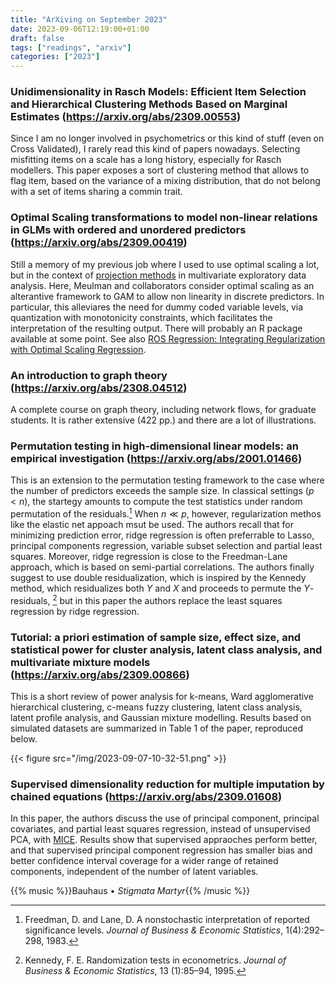 ```yaml
---
title: "ArXiving on September 2023"
date: 2023-09-06T12:19:00+01:00
draft: false
tags: ["readings", "arxiv"]
categories: ["2023"]
---
```


### Unidimensionality in Rasch Models: Efficient Item Selection and Hierarchical Clustering Methods Based on Marginal Estimates (https://arxiv.org/abs/2309.00553)

Since I am no longer involved in psychometrics or this kind of stuff (even on Cross Validated), I rarely read this kind of papers nowadays. Selecting misfitting items on a scale has a long history, especially for Rasch modellers. This paper exposes a sort of clustering method that allows to flag item, based on the variance of a mixing distribution, that do not belong with a set of items sharing a commin trait.

### Optimal Scaling transformations to model non-linear relations in GLMs with ordered and unordered predictors (https://arxiv.org/abs/2309.00419)

Still a memory of my previous job where I used to use optimal scaling a lot, but in the context of [projection methods](https://link.springer.com/chapter/10.1007/978-3-662-01131-7_6) in multivariate exploratory data analysis. Here, Meulman and collaborators consider optimal scaling as an alterantive framework to GAM to allow non linearity in discrete predictors. In particular, this alleviares the need for dummy coded variable levels, via quantization with monotonicity constraints, which facilitates the interpretation of the resulting output. There will probably an R package available at some point. See also [ROS Regression: Integrating Regularization with Optimal Scaling Regression](https://projecteuclid.org/journals/statistical-science/volume-34/issue-3/ROS-Regression-Integrating-Regularization-with-Optimal-Scaling-Regression/10.1214/19-STS697.full).

### An introduction to graph theory (https://arxiv.org/abs/2308.04512)

A complete course on graph theory, including network flows, for graduate students. It is rather extensive (422 pp.) and there are a lot of illustrations.

### Permutation testing in high-dimensional linear models: an empirical investigation (https://arxiv.org/abs/2001.01466)

This is an extension to the permutation testing framework to the case where the number of predictors exceeds the sample size. In classical settings ($p < n$), the startegy amounts to compute the test statistics under random permutation of the residuals.[^1] When $n \ll p$, however, regularization methos like the elastic net appoach msut be used. The authors recall that for minimizing prediction error, ridge regression is often preferrable to Lasso, principal components regression, variable subset selection and partial least squares. Moreover, ridge regression is close to the Freedman-Lane approach, which is based on semi-partial correlations. The authors finally suggest to use double residualization, which is inspired by the Kennedy method, which residualizes both $Y$ and $X$ and proceeds to permute the $Y$-residuals, [^2] but in this paper the authors replace the least squares regression by ridge regression.

### Tutorial: a priori estimation of sample size, effect size, and statistical power for cluster analysis, latent class analysis, and multivariate mixture models (https://arxiv.org/abs/2309.00866)

This is a short review of power analysis for k-means, Ward agglomerative hierarchical clustering, c-means fuzzy clustering, latent class analysis, latent profile analysis, and Gaussian mixture modelling. Results based on simulated datasets are summarized in Table 1 of the paper, reproduced below.

{{< figure src="/img/2023-09-07-10-32-51.png" >}}

### Supervised dimensionality reduction for multiple imputation by chained equations (https://arxiv.org/abs/2309.01608)

In this paper, the authors discuss the use of principal component, principal covariates, and partial least squares regression, instead of unsupervised PCA, with [MICE](https://amices.org/mice/). Results show that supervised appraoches perform better, and that supervised principal component regression has smaller bias and better confidence interval coverage for a wider range of retained components, independent of the number of latent variables.

{{% music %}}Bauhaus • _Stigmata Martyr_{{% /music %}}

[^1]: Freedman, D. and Lane, D. A nonstochastic interpretation of reported significance levels. _Journal of Business & Economic Statistics_, 1(4):292–298, 1983.
[^2]: Kennedy, F. E. Randomization tests in econometrics. _Journal of Business & Economic Statistics_, 13 (1):85–94, 1995.
